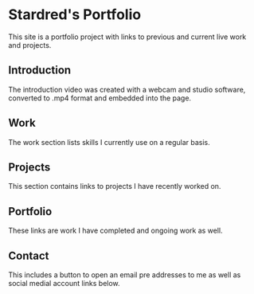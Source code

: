 # Stardred's Portfolio

This site is a portfolio project with links to previous and current live work and projects.

## Introduction

The introduction video was created with a webcam and studio software, converted to .mp4 format and embedded into the page.

## Work

The work section lists skills I currently use on a regular basis.

## Projects

This section contains links to projects I have recently worked on.

## Portfolio

These links are work I have completed and ongoing work as well.

## Contact

This includes a button to open an email pre addresses to me as well as social medial account links below.
